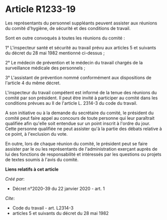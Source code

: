 # Article R1233-19

Les représentants du personnel suppléants peuvent assister aux réunions du comité d'hygiène, de sécurité et des conditions de
travail.

Sont en outre convoqués à toutes les réunions du comité :

1° L'inspecteur santé et sécurité au travail prévu aux articles 5 et suivants du décret du 28 mai 1982 mentionné ci-dessus ;

2° Le médecin de prévention et le médecin du travail chargés de la surveillance médicale des personnels ;

3° L'assistant de prévention nommé conformément aux dispositions de l'article 4 du même décret.

L'inspecteur du travail compétent est informé de la tenue des réunions du comité par son président. Il peut être invité à
participer au comité dans les conditions prévues au II de l'article L. 2314-3 du code du travail.

A son initiative ou à la demande du secrétaire du comité, le président du comité peut faire appel au concours de toute
personne qui leur paraîtrait qualifiée afin qu'elle soit entendue sur un point inscrit à l'ordre du jour. Cette personne
qualifiée ne peut assister qu'à la partie des débats relative à ce point, à l'exclusion du vote.

En outre, lors de chaque réunion du comité, le président peut se faire assister par le ou les représentants de
l'administration exerçant auprès de lui des fonctions de responsabilité et intéressés par les questions ou projets de textes
soumis à l'avis du comité.

**Liens relatifs à cet article**

_Créé par_:

  - Décret n°2020-39 du 22 janvier 2020 - art. 1

_Cite_:

  - Code du travail - art. L2314-3
  - articles 5 et suivants du décret du 28 mai 1982
